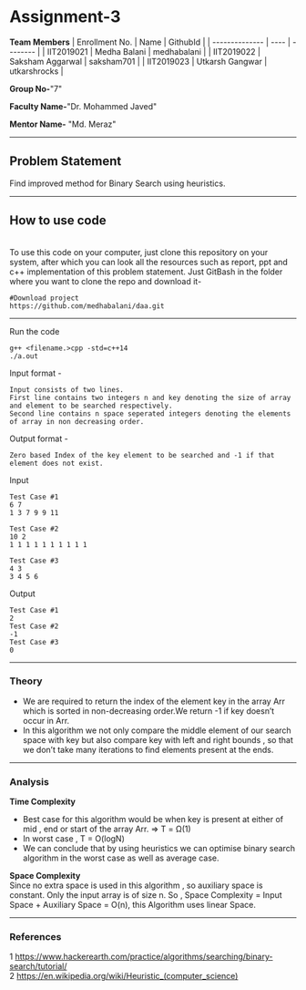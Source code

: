 # Assignment-3

**Team Members**
|   Enrollment No.  |   Name   | GithubId |
|   --------------  |   ----   | -------- |
|    IIT2019021  |   Medha Balani | medhabalani |
|    IIT2019022  |   Saksham Aggarwal | saksham701 | 
|    IIT2019023  |   Utkarsh Gangwar | utkarshrocks  |

**Group No-**"7"

**Faculty Name-**"Dr. Mohammed Javed"

**Mentor Name-** "Md. Meraz"

---
## Problem Statement
Find improved method for Binary Search using heuristics.

---
## How to use code
<br> To use this code on your computer, just clone this repository on your system, after which you can look all the resources such as report, ppt and c++ implementation of this problem statement. Just GitBash in the folder where you want to clone the repo and download it-
```
#Download project
https://github.com/medhabalani/daa.git

```

---

Run the code
```
g++ <filename.>cpp -std=c++14
./a.out
```
Input format -

```
Input consists of two lines.
First line contains two integers n and key denoting the size of array and element to be searched respectively.
Second line contains n space seperated integers denoting the elements of array in non decreasing order.

```
Output format -

```
Zero based Index of the key element to be searched and -1 if that element does not exist.
```
Input

```
Test Case #1
6 7
1 3 7 9 9 11

Test Case #2
10 2
1 1 1 1 1 1 1 1 1 1

Test Case #3
4 3
3 4 5 6 

```
Output

```
Test Case #1
2
Test Case #2
-1
Test Case #3
0

```
---


### Theory
* We are required to return the index of the element key in the array Arr which is sorted in non-decreasing order.We return -1 if key doesn’t occur in Arr.
* In this algorithm we not only compare the middle element of our search space with key but also compare key with left and right bounds , so that we don’t take many iterations to find elements present at the ends.

---

### Analysis

**Time Complexity**
<br>
* Best case for this algorithm would be when key is present at either of mid , end or start of the array Arr. => T = Ω(1)
* In worst case , T = O(logN) 
* We can conclude that by using heuristics we can optimise binary search algorithm in the worst case as well as average case.


**Space Complexity**
<br>Since no extra space is used in this algorithm , so auxiliary space is constant. Only the input array is of size n. So , Space Complexity = Input Space + Auxiliary Space = O(n), this Algorithm uses linear Space.

---

### References

1 https://www.hackerearth.com/practice/algorithms/searching/binary-search/tutorial/<br>
2 https://en.wikipedia.org/wiki/Heuristic_(computer_science)
